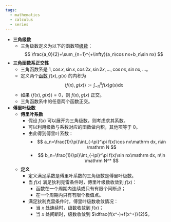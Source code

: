 ```yaml
---
tags:
  - mathematics
  - calculus
  - series
---
```

- **三角级数**
    - 三角级数定义为以下的函数项[级数](/pages/mathematics/calculus/series.md)：
      $$
      \frac{a_0}{2}+\sum_{n=1}^{+\infty}(a_n\cos nx+b_n\sin nx)
      $$
- **三角函数系正交性**
    - 三角函数系是 $1,\cos x,\sin x,\cos 2x,\sin 2x,\dots,\cos nx,\sin nx,\dots$。
    - 定义两个[函数](/pages/mathematics/calculus/function.md) $f(x),g(x)$ 的内积为
      $$
      \langle f(x),g(x)\rangle := \int_{-\pi}^{\pi}f(x)g(x)\mathrm dx
      $$
    - 如果 $\langle f(x),g(x)\rangle=0$，则 $f(x),g(x)$ 正交。
    - 三角函数系中的任意两个函数正交。
- **傅里叶级数**
    - **傅里叶系数**
        - 假设 $f(x)$ 可以展开为三角级数，则考虑求其系数。
        - 可以利用级数与系数对应的函数做内积，其他项等于 $0$。
        - 由此得到傅里叶系数：
            - $$
              a_n=\frac{1}{\pi}\int_{-\pi}^\pi f(x)\cos nx\mathrm dx, n\in \mathrm N
              $$
            - $$
              b_n=\frac{1}{\pi}\int_{-\pi}^\pi f(x)\sin nx\mathrm dx, n\in \mathrm N^*
              $$
    - **定义**
        - 定义满足系数是傅里叶系数的三角级数是傅里叶级数。
        - 当 $f(x)$ 满足狄利克雷条件时，傅里叶级数收敛到 $f(x)$：
            - 函数在一个周期内连续或只有有限个间断点；
            - 在一个周期内只有有限个极值点。
        - 满足狄利克雷条件时，傅里叶级数收敛情况：
            - 当 $x$ 处连续时，级数收敛到 $f(x)$；
            - 当 $x$ 处间断时，级数收敛到 $\dfrac{f(x^-)+f(x^+)}{2}$。
